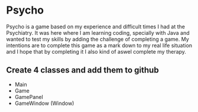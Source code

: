 # Psycho

Psycho is a game based on my experience and difficult times
I had at the Psychiatry. It was here where I am learning
coding, specially with Java and wanted to test my skills by
adding the challenge of completing a game. My intentions
are to complete this game as a mark down to my real life
situation and I hope that by completing it I also kind of
aswel complete my therapy.

## Create 4 classes and add them to github

- Main
- Game
- GamePanel
- GameWindow (Window)
